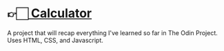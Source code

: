 <h1>👉🏻<a href="https://6autumnleaves.github.io/calculator"> Calculator</a></h1>
A project that will recap everything I've learned so far in The Odin Project.<br>
Uses HTML, CSS, and Javascript.<br>





     
